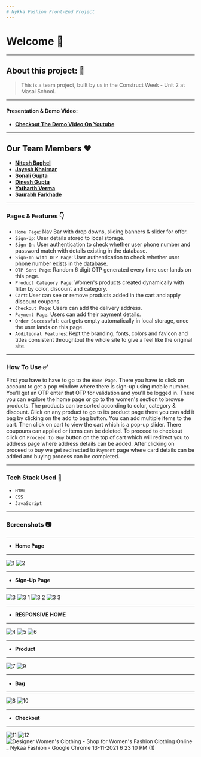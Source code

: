 ```yaml
---
# Nykka Fashion Front-End Project
---
```


# Welcome 👋

---

## About this project: 🙌
> This is a team project, built by us in the Construct Week - Unit 2 at Masai School.

---

#### Presentation & Demo Video:
- **[Checkout The Demo Video On Youtube](https://youtu.be/qARrJSibPH8)**

---
## Our Team Members ❤️

- **[Nitesh Baghel](https://github.com/nitesh172)**
- **[Jayesh Khairnar](https://github.com/jayeshk425)**
- **[Sonali Gupta](https://github.com/SonaliGupta1216)**
- **[Dinesh Gupta](https://github.com/dinoweblog)**
- **[Yatharth Verma](https://github.com/yeti201)**
- **[Saurabh Farkhade](https://github.com/saurabh0413)**

---

### Pages & Features 👇

- `Home Page`: Nav Bar with drop downs, sliding banners & slider for offer.
- `Sign-Up`: User details stored to local storage.
- `Sign-In`: User authentication to check whether user phone number and password match with details existing in the database.
- `Sign-In with OTP Page`: User authentication to check whether user phone number exists in the database.
- `OTP Sent Page`: Random 6 digit OTP generated every time user lands on this page.
- `Product Category Page`: Women's products created dynamically with filter by color, discount and category.
- `Cart`: User can see or remove products added in the cart and apply discount coupons.
- `Checkout Page`: Users can add the delivery address.
- `Payment Page`: Users can add their payment details.
- `Order Successful`: cart gets empty automatically in local storage, once the user lands on this page.
- `Additional Features`: Kept the branding, fonts, colors and favicon and titles consistent throughtout the whole site to give a feel like the original site.

---

### How To Use ✅

First you have to have to go to the `Home Page`. There you have to click on account to get a pop window where there is sign-up using mobile number. You'll get an OTP enter that OTP for validation and you'll be logged in. There you can explore the home page or go to the women's section to browse products. The products can be sorted according to color,  category & discount. Click on any product to go to its product page there you can add it bag by clicking on the add to bag button. You can add multiple items to the cart. Then click on cart to view the cart which is a pop-up slider. There coupouns can applied or items can be deleted. To proceed to checkout click on `Proceed to Buy` button on the top of cart which will redirect you to address page where address details can be added. After clicking on proceed to buy we get redirected to `Payment` page where card details can be added and buying process can be completed.

---

### Tech Stack Used 🔧
- `HTML`
- `CSS`
- `JavaScript`

---

### Screenshots :camera:

---

- **Home Page**
---
![1](https://user-images.githubusercontent.com/54769381/141646723-306591cc-4b74-4286-9273-3819d72506b0.png)
![2](https://user-images.githubusercontent.com/54769381/141646724-b87658c4-2f46-4989-b165-98036c715621.png)

---

- **Sign-Up Page**
---
![3](https://user-images.githubusercontent.com/54769381/141646732-1f390f51-ef6c-410c-9c47-2639f2b7555e.png)
![3 1](https://user-images.githubusercontent.com/54769381/141646725-4c9ea303-edf6-48d7-b8ba-bf9956f67e7f.png)
![3 2](https://user-images.githubusercontent.com/54769381/141646729-b08c6267-3c7f-4392-ab56-b310f7a091f5.png)
![3 3](https://user-images.githubusercontent.com/54769381/141646731-95f7fbec-f55d-4321-b5d7-4a2100f459ba.png)

---
- **RESPONSIVE HOME**
---
![4](https://user-images.githubusercontent.com/54769381/141646735-92cfd686-504e-4833-a969-ee7c7a597f4f.png)
![5](https://user-images.githubusercontent.com/54769381/141646737-c172babd-0bf4-4afe-8d87-86b5659c8136.png)
![6](https://user-images.githubusercontent.com/54769381/141646739-c78c17c2-fcc5-419f-a847-732dd5bf920d.png)

---

- **Product**
---
![7](https://user-images.githubusercontent.com/54769381/141646740-9e9849d8-baa6-4828-810d-3db2cb45b10f.png)
![9](https://user-images.githubusercontent.com/54769381/141646744-054c0765-a6bc-4bdc-bf7b-cb3ed6a3e27c.png)

---

- **Bag**
---
![8](https://user-images.githubusercontent.com/54769381/141646742-06f14eff-5525-4983-ba19-389a5f7b5a0e.png)
![10](https://user-images.githubusercontent.com/54769381/141646745-cb05b1e8-5d0c-4e93-bcd3-f9bfc9ab9abb.png)

---

- **Checkout**
---
![11](https://user-images.githubusercontent.com/54769381/141646749-a0aa57a8-e12c-44a2-89a4-f9e299b4812f.png)
![12](https://user-images.githubusercontent.com/54769381/141646750-39909153-7405-4b27-a01b-77ab834f952a.png)
![Designer Women's Clothing - Shop for Women's Fashion Clothing Online _ Nykaa Fashion - Google Chrome 13-11-2021 6 23 10 PM (1)](https://user-images.githubusercontent.com/54769381/141648984-f2802ca7-585c-4ff5-a09b-0a6de95c7f21.png)
